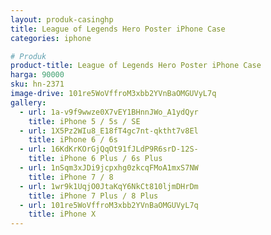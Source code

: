 ```yaml
---
layout: produk-casinghp
title: League of Legends Hero Poster iPhone Case
categories: iphone

# Produk
product-title: League of Legends Hero Poster iPhone Case
harga: 90000
sku: hn-2371
image-drive: 101re5WoVffroM3xbb2YVnBaOMGUVyL7q
gallery:
  - url: 1a-v9f9wwze0X7vEY1BHnnJWo_A1ydQyr
    title: iPhone 5 / 5s / SE
  - url: 1X5Pz2WIu8_E18fT4gc7nt-qktht7v8El
    title: iPhone 6 / 6s
  - url: 16KdKrKOrGjQqOt91fJLdP9R6srD-12S-
    title: iPhone 6 Plus / 6s Plus
  - url: 1nSqm3xJDi9jcpxhg0zkcqFMoA1mxS7NW
    title: iPhone 7 / 8
  - url: 1wr9k1UqjO0JtaKqY6NkCt810ljmDHrDm
    title: iPhone 7 Plus / 8 Plus
  - url: 101re5WoVffroM3xbb2YVnBaOMGUVyL7q
    title: iPhone X
---
```

